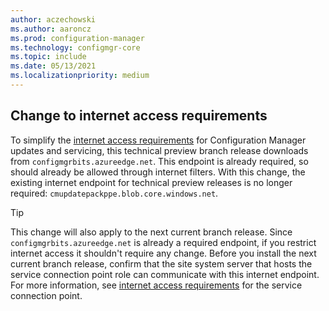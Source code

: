 ```yaml
---
author: aczechowski
ms.author: aaroncz
ms.prod: configuration-manager
ms.technology: configmgr-core
ms.topic: include
ms.date: 05/13/2021
ms.localizationpriority: medium
---
```


## <a name="bkmk_pkgurl"></a> Change to internet access requirements

<!--9791281-->

To simplify the [internet access requirements](../../../../plan-design/network/internet-endpoints.md#updates-and-servicing) for Configuration Manager updates and servicing, this technical preview branch release downloads from `configmgrbits.azureedge.net`. This endpoint is already required, so should already be allowed through internet filters. With this change, the existing internet endpoint for technical preview releases is no longer required: `cmupdatepackppe.blob.core.windows.net`.

> [!TIP]
> This change will also apply to the next current branch release. Since `configmgrbits.azureedge.net` is already a required endpoint, if you restrict internet access it shouldn't require any change. Before you install the next current branch release, confirm that the site system server that hosts the service connection point role can communicate with this internet endpoint. For more information, see [internet access requirements](../../../../plan-design/network/internet-endpoints.md#service-connection-point) for the service connection point.
